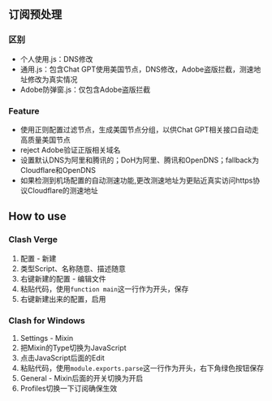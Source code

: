 ## 订阅预处理

### 区别
- 个人使用.js：DNS修改
- 通用.js：包含Chat GPT使用美国节点，DNS修改，Adobe盗版拦截，测速地址修改为真实情况
- Adobe防弹窗.js：仅包含Adobe盗版拦截

### Feature
- 使用正则配置过滤节点，生成美国节点分组，以供Chat GPT相关接口自动走高质量美国节点
- reject Adobe验证正版相关域名
- 设置默认DNS为阿里和腾讯的；DoH为阿里、腾讯和OpenDNS；fallback为Cloudflare和OpenDNS
- 如果检测到机场配置的自动测速功能,更改测速地址为更贴近真实访问https协议Cloudflare的测速地址

## How to use
### Clash Verge
1. 配置 - 新建
2. 类型Script、名称随意、描述随意
3. 右键新建的配置 - 编辑文件
4. 粘贴代码，使用`function main`这一行作为开头，保存
5. 右键新建出来的配置，启用

### Clash for Windows
1. Settings - Mixin
2. 把Mixin的Type切换为JavaScript
3. 点击JavaScript后面的Edit
4. 粘贴代码，使用`module.exports.parse`这一行作为开头，右下角绿色按钮保存
5. General - Mixin后面的开关切换为开启
6. Profiles切换一下订阅确保生效
